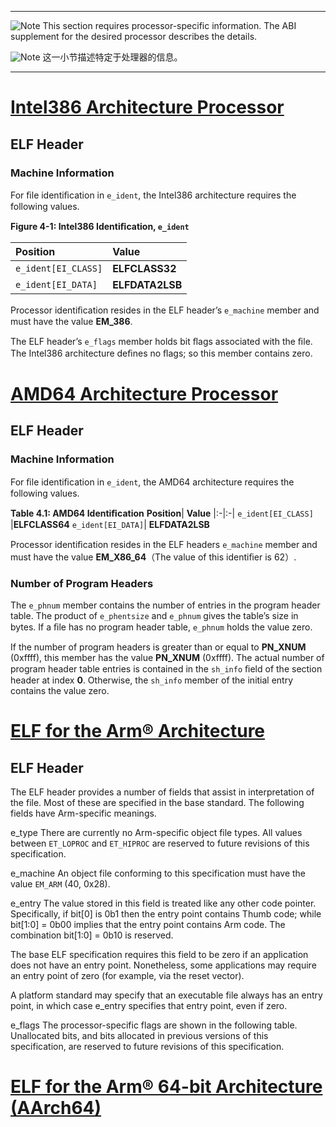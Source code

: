 ***
![Note](http://www.sco.com/developers/gabi/latest/warning.gif) This section requires processor-specific information. The ABI supplement for the desired processor describes the details.

![Note](http://www.sco.com/developers/gabi/latest/warning.gif) 这一小节描述特定于处理器的信息。
***

# [Intel386 Architecture Processor](http://www.sco.com/developers/devspecs/abi386-4.pdf)
## ELF Header
### Machine Information

For ﬁle identiﬁcation in `e_ident`, the Intel386 architecture requires the following values.

**Figure 4-1:  Intel386 Identiﬁcation, `e_ident`**

**Position**|  **Value**
|:-|:-|
`e_ident[EI_CLASS]` |**ELFCLASS32**
`e_ident[EI_DATA]`| **ELFDATA2LSB**

Processor identiﬁcation resides in the ELF header’s `e_machine` member and must have the value **EM_386**.

The ELF header’s `e_flags` member holds bit ﬂags associated with the ﬁle.  The Intel386 architecture deﬁnes no ﬂags; so this member contains zero.

# [AMD64 Architecture Processor](https://www.uclibc.org/docs/psABI-x86_64.pdf)
## ELF Header
### Machine Information

For ﬁle identiﬁcation in `e_ident`, the AMD64 architecture requires the following values.

**Table 4.1: AMD64 Identiﬁcation**
**Position**|  **Value**
|:-|:-|
`e_ident[EI_CLASS]` |**ELFCLASS64**
`e_ident[EI_DATA]`| **ELFDATA2LSB**

Processor identiﬁcation resides in the ELF headers `e_machine` member and must have the value **EM_X86_64**（The value of this identiﬁer is 62）. 

### Number of Program Headers

The `e_phnum` member contains the number of entries in the program header table. The product of `e_phentsize` and `e_phnum` gives the table’s size in bytes. If a ﬁle has no program header table, `e_phnum` holds the value zero.

If the number of program headers is greater than or equal to **PN_XNUM** (0xffff), this member has the value **PN_XNUM** (0xffff). The actual number of program header table entries is contained in the `sh_info` ﬁeld of the section header at index **0**. Otherwise, the `sh_info` member of the initial entry contains the value zero.

# [ELF for the Arm® Architecture](https://github.com/ARM-software/abi-aa/blob/main/aaelf32/aaelf32.rst)

ELF Header
----------

The ELF header provides a number of fields that assist in interpretation of the
file.  Most of these are specified in the base standard.  The following fields
have Arm-specific meanings.

e_type
  There are currently no Arm-specific object file types.  All values between
  ``ET_LOPROC`` and ``ET_HIPROC`` are reserved to future revisions of this
  specification.

e_machine
  An object file conforming to this specification must have the value ``EM_ARM``
  (40, 0x28).

e_entry
  The value stored in this field is treated like any other code pointer.
  Specifically, if bit[0] is 0b1 then the entry point contains Thumb code;
  while bit[1:0] = 0b00 implies that the entry point contains Arm code.  The
  combination bit[1:0] = 0b10 is reserved.

  The base ELF specification requires this field to be zero if an application
  does not have an entry point.  Nonetheless, some applications may require an
  entry point of zero (for example, via the reset vector).

  A platform standard may specify that an executable file always has an entry
  point, in which case e_entry specifies that entry point, even if zero.

e_flags
  The processor-specific flags are shown in the following table. Unallocated
  bits, and bits allocated in previous versions of this specification, are
  reserved to future revisions of this specification.


# [ELF for the Arm® 64-bit Architecture (AArch64)](https://github.com/ARM-software/abi-aa/blob/main/aaelf64/aaelf64.rst)
